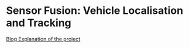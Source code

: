 # Sensor Fusion: Vehicle Localisation and Tracking

[Blog Explanation of the project](https://senans.github.io/Technical-Blog/2023/08/23/Sensor-Fusion-Vehicle-Localisation-and-Tracking/)
